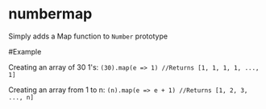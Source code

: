 # numbermap

Simply adds a Map function to `Number` prototype

#Example

Creating an array of 30 1's:
`(30).map(e => 1)
//Returns [1, 1, 1, 1, ..., 1]`

Creating an array from 1 to n:
`(n).map(e => e + 1)
//Returns [1, 2, 3, ..., n]`
